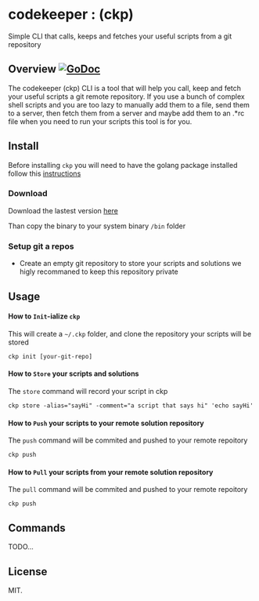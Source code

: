# codekeeper : (ckp)
Simple CLI that calls, keeps and fetches your useful scripts from a git repository

## Overview [![GoDoc](https://godoc.org/github.com/elhmn/codekeeper?status.svg)](https://godoc.org/github.com/elhmn/ckp)

The codekeeper (ckp) CLI is a tool that will help you call, keep and fetch your useful scripts a git remote repository.
If you use a bunch of complex shell scripts and you are too lazy to manually add them to a file, send them to a server,
then fetch them from a server and maybe add them to an .*rc file when you need to run your scripts this tool is for you.

## Install

Before installing `ckp` you will need to have the golang package installed follow this [instructions](https://golang.org/dl/)

### Download

Download the lastest version [here](https://github.com/elhmn/ckp/releases)

Than copy the binary to your system binary `/bin` folder

### Setup git a repos

* Create an empty git repository to store your scripts and solutions we higly recommaned to keep this repository private

## Usage

#### How to `Init`-ialize `ckp`

This will create a `~/.ckp` folder, and clone the repository your scripts will be stored

```
ckp init [your-git-repo]
```

#### How to `Store` your scripts and solutions

The `store` command will record your script in ckp

```
ckp store -alias="sayHi" -comment="a script that says hi" 'echo sayHi'
```

#### How to `Push` your scripts to your remote solution repository

The `push` command will be commited and pushed to your remote repoitory

```
ckp push
```

#### How to `Pull` your scripts from your remote solution repository

The `pull` command will be commited and pushed to your remote repoitory

```
ckp push
```

## Commands

TODO...

## License

MIT.
